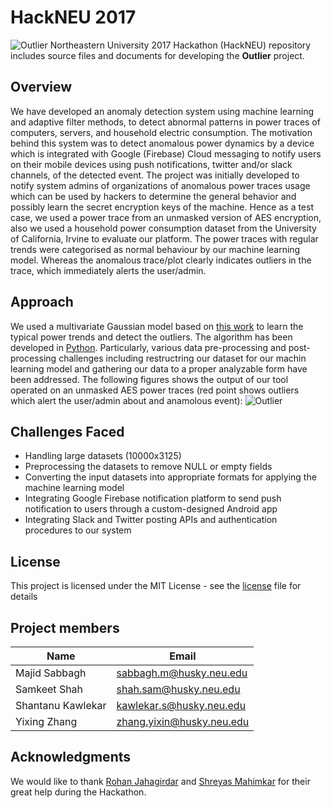 # HackNEU 2017
![Outlier](https://github.com/samkeets/HackNEU-2017-Outliers/blob/master/figures/outlier.png)
Northeastern University 2017 Hackathon (HackNEU) repository includes source files and documents for developing the **Outlier** project.
## Overview
We have developed an anomaly detection system using machine learning and adaptive filter methods, to detect abnormal patterns in power traces of computers, servers, and household electric consumption. The motivation behind this system was to detect anomalous power dynamics by a device which is integrated with Google (Firebase) Cloud messaging to notify users on their mobile devices using push notifications, twitter and/or slack channels, of the detected event. The project was initially developed to notify system admins of organizations of anomalous power traces usage which can be used by hackers to determine the general behavior and possibly learn the secret encryption keys of the machine. Hence as a test case, we used a power trace from an unmasked version of AES encryption, also we used a household power consumption dataset from the University of California, Irvine to evaluate our platform. The power traces with regular trends were categorised as normal behaviour by our machine learning model. Whereas the anomalous trace/plot clearly indicates outliers in the trace, which immediately alerts the user/admin.

## Approach
We used a multivariate Gaussian model based on [this work](https://aqibsaeed.github.io/2016-07-17-anomaly-detection/) to learn the typical power trends and detect the outliers. The algorithm has been developed in [Python](https://www.python.org/). Particularly, various data pre-processing and post-processing challenges including restructring our dataset for our machin learning model and gathering our data to a proper analyzable form have been addressed. The following figures shows the output of our tool operated on an unmasked AES power traces (red point shows outliers which alert the user/admin about and anamolous event):
![Outlier](https://github.com/samkeets/HackNEU-2017-Outliers/blob/master/figures/outlier.png)


## Challenges Faced
* Handling large datasets (10000x3125)
* Preprocessing the datasets to remove NULL or empty fields
* Converting the input datasets into appropriate formats for applying the machine learning model
* Integrating Google Firebase notification platform to send push notification to users through a custom-designed Android app
* Integrating Slack and Twitter posting APIs and authentication procedures to our system

## License
This project is licensed under the MIT License - see the [license]() file for details

## Project members
|Name|Email|
|----|-----|
|Majid Sabbagh|sabbagh.m@husky.neu.edu|
|Samkeet Shah|shah.sam@husky.neu.edu|
|Shantanu Kawlekar|kawlekar.s@husky.neu.edu|
|Yixing Zhang|zhang.yixin@husky.neu.edu|
## Acknowledgments
We would like to thank [Rohan Jahagirdar](https://www.linkedin.com/in/rohan-jahagirdar/) and [Shreyas Mahimkar](https://www.linkedin.com/in/shreyas-mahimkar-64593918/) for their great help during the Hackathon.
